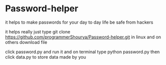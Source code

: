 # Password-helper
it helps to make passwords for your day to day life be safe from hackers

it helps really just type git clone https://github.com/programmerShourya/Password-helper.git in linux
and on others download file

click password.py and run it and on terminal type python password.py
then click data.py to store data made by you
